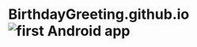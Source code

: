 # BirthdayGreeting.github.io![first Android app](https://user-images.githubusercontent.com/109411295/225324320-8447f8d6-cf54-4862-85fb-03ef3d3bdef7.png)
